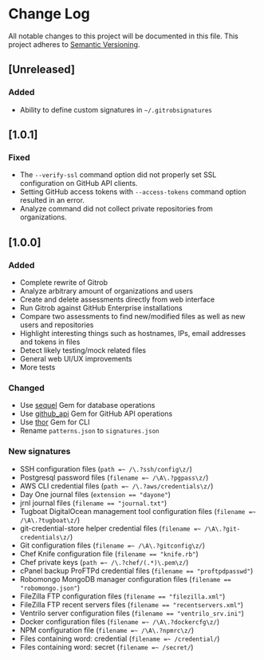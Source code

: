 # Change Log
All notable changes to this project will be documented in this file.
This project adheres to [Semantic Versioning](http://semver.org/).

## [Unreleased]
### Added
 - Ability to define custom signatures in `~/.gitrobsignatures`

## [1.0.1]
### Fixed
 - The `--verify-ssl` command option did not properly set SSL configuration
   on GitHub API clients.
 - Setting GitHub access tokens with `--access-tokens` command option resulted
   in an error.
 - Analyze command did not collect private repositories from organizations.

## [1.0.0]
### Added
 - Complete rewrite of Gitrob
 - Analyze arbitrary amount of organizations and users
 - Create and delete assessments directly from web interface
 - Run Gitrob against GitHub Enterprise installations
 - Compare two assessments to find new/modified files as well as new users and repositories
 - Highlight interesting things such as hostnames, IPs, email addresses and tokens in files
 - Detect likely testing/mock related files
 - General web UI/UX improvements
 - More tests

### Changed
 - Use [sequel](https://rubygems.org/gems/sequel) Gem for database operations
 - Use [github_api](https://rubygems.org/gems/github_api) Gem for GitHub API operations
 - Use [thor](https://rubygems.org/gems/thor) Gem for CLI
 - Rename `patterns.json` to `signatures.json`

### New signatures
 - SSH configuration files (`path =~ /\.?ssh/config\z/`)
 - Postgresql password files (`filename =~ /\A\.?pgpass\z/`)
 - AWS CLI credential files (`path =~ /\.?aws/credentials\z/`)
 - Day One journal files (`extension == "dayone"`)
 - jrnl journal files (`filename == "journal.txt"`)
 - Tugboat DigitalOcean management tool configuration files (`filename =~ /\A\.?tugboat\z/`)
 - git-credential-store helper credential files (`filename =~ /\A\.?git-credentials\z/`)
 - Git configuration files (`filename =~ /\A\.?gitconfig\z/`)
 - Chef Knife configuration file (`filename == "knife.rb"`)
 - Chef private keys (`path =~ /\.?chef/(.*)\.pem\z/`)
 - cPanel backup ProFTPd credential files (`filename == "proftpdpasswd"`)
 - Robomongo MongoDB manager configuration files (`filename == "robomongo.json"`)
 - FileZilla FTP configuration files (`filename == "filezilla.xml"`)
 - FileZilla FTP recent servers files (`filename == "recentservers.xml"`)
 - Ventrilo server configuration files (`filename == "ventrilo_srv.ini"`)
 - Docker configuration files (`filename =~ /\A\.?dockercfg\z/`)
 - NPM configuration file (`filename =~ /\A\.?npmrc\z/`)
 - Files containing word: credential (`filename =~ /credential/`)
 - Files containing word: secret (`filename =~ /secret/`)
